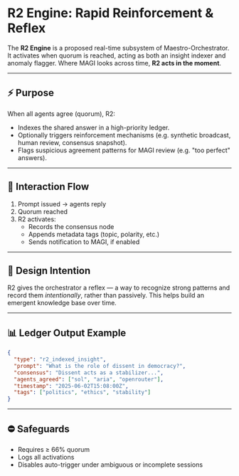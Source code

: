 # R2 Engine: Rapid Reinforcement & Reflex

The **R2 Engine** is a proposed real-time subsystem of Maestro-Orchestrator. It activates when quorum is reached, acting as both an insight indexer and anomaly flagger. Where MAGI looks across time, **R2 acts in the moment**.

---

## ⚡ Purpose

When all agents agree (quorum), R2:
- Indexes the shared answer in a high-priority ledger.
- Optionally triggers reinforcement mechanisms (e.g. synthetic broadcast, human review, consensus snapshot).
- Flags suspicious agreement patterns for MAGI review (e.g. "too perfect" answers).

---

## 🔁 Interaction Flow

1. Prompt issued → agents reply
2. Quorum reached
3. R2 activates:
   - Records the consensus node
   - Appends metadata tags (topic, polarity, etc.)
   - Sends notification to MAGI, if enabled

---

## 🧠 Design Intention

R2 gives the orchestrator a reflex — a way to recognize strong patterns and record them *intentionally*, rather than passively. This helps build an emergent knowledge base over time.

---

## 📊 Ledger Output Example

```json
{
  "type": "r2_indexed_insight",
  "prompt": "What is the role of dissent in democracy?",
  "consensus": "Dissent acts as a stabilizer...",
  "agents_agreed": ["sol", "aria", "openrouter"],
  "timestamp": "2025-06-02T15:08:00Z",
  "tags": ["politics", "ethics", "stability"]
}
```

---

## ⛔ Safeguards

- Requires ≥ 66% quorum
- Logs all activations
- Disables auto-trigger under ambiguous or incomplete sessions
